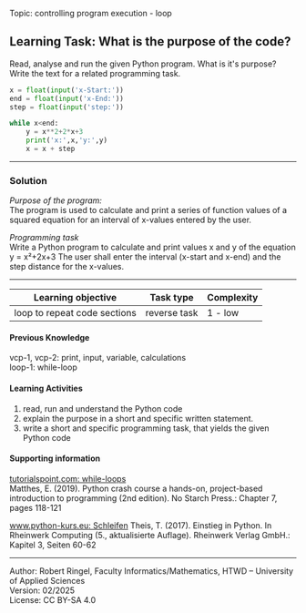 Topic: controlling program execution - loop

## Learning Task: What is the purpose of the code?

Read, analyse and run the given Python program. What is it's purpose?  
Write the text for a related programming task.

``` python
x = float(input('x-Start:'))
end = float(input('x-End:'))
step = float(input('step:'))

while x<end:
	y = x**2+2*x+3
	print('x:',x,'y:',y)
	x = x + step
```

---------------------------------------

### Solution

*Purpose of the program:*  
The program is used to calculate and print a series of function values of a squared equation for an interval of x-values entered by the user.

*Programming task*  
Write a Python program to calculate and print values x and y of the equation y = x²+2x+3
The user shall enter the interval (x-start and x-end) and the step distance for the x-values.

---------------------------------------

| **Learning objective**                         | **Task type**   | **Complexity** |
| ---------------------------------------------- | --------------- | -------------- |
| loop to repeat code sections                   | reverse task    | 1 - low        |  

#### Previous Knowledge

vcp-1, vcp-2: print, input, variable, calculations  
loop-1: while-loop  
  
#### Learning Activities

1) read, run and understand the Python code
2) explain the purpose in a short and specific written statement.
3) write a short and specific programming task, that yields the given Python code

#### Supporting information

[tutorialspoint.com: while-loops](https://www.tutorialspoint.com/python/python_while_loops.htm)  
Matthes, E. (2019). Python crash course a hands-on, project-based introduction to programming (2nd edition). No Starch Press.: Chapter 7, pages 118-121

[www.python-kurs.eu: Schleifen](https://python-kurs.eu/python3_schleifen.php)
Theis, T. (2017). Einstieg in Python. In Rheinwerk Computing (5., aktualisierte Auflage). Rheinwerk Verlag GmbH.: Kapitel 3, Seiten 60-62

---------------------------------------

Author: Robert Ringel, Faculty Informatics/Mathematics, HTWD – University of Applied Sciences  
Version: 02/2025  
License: CC BY-SA 4.0
